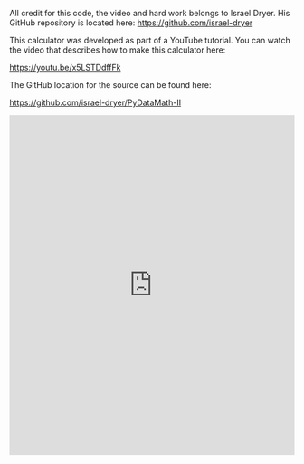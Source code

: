 All credit for this code, the video and hard work belongs to Israel Dryer. His GitHub repository is located here: https://github.com/israel-dryer

This calculator was developed as part of a YouTube tutorial.  You can watch the video that describes how to make this calculator here: 

https://youtu.be/x5LSTDdffFk

The GitHub location for the source can be found here:

https://github.com/israel-dryer/PyDataMath-II


<iframe src="https://trinket.io/embed/pygame/e51fa16b0b" width="100%" height="600" frameborder="0" marginwidth="0" marginheight="0" allowfullscreen></iframe>